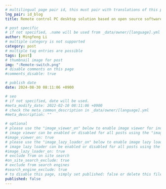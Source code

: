 ```yaml
---
# multilingual page pair id, this must pair with translations of this page. (This name must be unique)
lng_pair: id_blog
title: Remote control PC desktop solution based on open source software

# post specific
# if not specified, .name will be used from _data/owner/[language].yml
author: Mingfeng Li
# multiple category is not supported
category: post
# multiple tag entries are possible
tags: [post]
# thumbnail image for post
img: ":Remote-switch.png"
# disable comments on this page
#comments_disable: true

# publish date
date: 2024-08-30 08:11:06 +0900

# seo
# if not specified, date will be used.
#meta_modify_date: 2022-02-10 08:11:06 +0900
# check the meta_common_description in _data/owner/[language].yml
#meta_description: ""

# optional
# please use the "image_viewer_on" below to enable image viewer for individual pages or posts (_posts/ or [language]/_posts folders).
# image viewer can be enabled or disabled for all posts using the "image_viewer_posts: true" setting in _data/conf/main.yml.
#image_viewer_on: true
# please use the "image_lazy_loader_on" below to enable image lazy loader for individual pages or posts (_posts/ or [language]/_posts folders).
# image lazy loader can be enabled or disabled for all posts using the "image_lazy_loader_posts: true" setting in _data/conf/main.yml.
#image_lazy_loader_on: true
# exclude from on site search
#on_site_search_exclude: true
# exclude from search engines
#search_engine_exclude: true
# to disable this page, simply set published: false or delete this file
published: false
---
```


